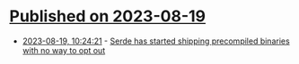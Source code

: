 # [Published on 2023-08-19](index.md)

* [2023-08-19, 10:24:21](https://lobste.rs/s/80lw9s/serde_has_started_shipping_precompiled) - [Serde has started shipping precompiled binaries with no way to opt out](https://github.com/serde-rs/serde/issues/2538)

